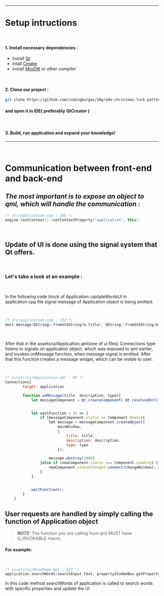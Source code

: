 
<hr/>

# Setup intructions

<br>

#### 1. Install necessary dependencies :
* Install [Qt](https://www.qt.io/download-qt-installer-oss)
* Intall [Cmake](https://cmake.org/download/)
* Install [MinGW](https://sourceforge.net/projects/mingw/) or other compiler

<br>

#### 2. Clone our project :
        
```bash        
git clone https://github.com/codingburgas/10grade-christmas-luck-pattern-coders.git
```        
        
#### and open it in IDE( preferably QtCreator )

<br>

#### 3. Build, run application and expand your knowledge!

<hr/>

<br>

# Communication between front-end and back-end

## ***The most important is to expose an object to qml, which will handle the communication :***

```cpp
/* src/application.cpp : 105 */
engine.rootContext()->setContextProperty("application", this);
```

<br>

## Update of UI is done using the signal system that Qt offers.

<br>

### Let's take a look at an example :

<br>

In the following code block of Application::updateWordsUi in application.cpp file signal message of Application object is being emitted.

<br>

```cpp
/* src/application.cpp : 132 */
emit message(QString::fromStdString(m.title), QString::fromStdString(m.description), QString::fromStdString(m.type));
```

<br>

After that in the assets/ui/Application.qml(one of ui files) Connections type listens to signals on application object, which was exposed to qml earlier, and invokes onMessage function, when message signal is emitted. After that this function creates a message widget, which can be visible to user.

<br>

```js
/* assets/ui/Application.qml : 89 */
Connections{
        target: application

        function onMessage(title, description, type){
            let messageComponent = Qt.createComponent( Qt.resolvedUrl("Message.qml") )


            let waitFunction = () => {
                if (messageComponent.status == Component.Ready){
                    let message = messageComponent.createObject(
                        mainWindow,
                        {
                            title: title,
                            description: description,
                            type: type
                        });

                    message.destroy(2000)
                }else if (newComponent.status === Component.Loading) {
                    newComponent.statusChanged.connect(changeWindow); // Connect to statusChanged if still loading
                }
            }


            waitFunction();
        }
    }
```


## **User requests are handled by simply calling the function of Application object**
> **_NOTE:_**  The function you are calling from qml MUST have Q_INVOKABLE macro.

#### For example:

<br>

```cpp
/* assets/ui/MainPage.qml : 627 */
application.searchWords(searchInput.text, property2ComboBox.getProperty(), caseSensitiveCheckBox.checked, (propertyHasToComboBox.currentIndex==1), (propertyHasToComboBox.currentIndex==2))
```

In this code method searchWords of application is called to search words with specific properties and update the UI